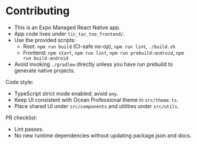 # Contributing

- This is an Expo Managed React Native app.
- App code lives under `tic_tac_toe_frontend/`.
- Use the provided scripts:
  - Root: `npm run build` (CI-safe no-op), `npm run lint`, `./build.sh`
  - Frontend: `npm start`, `npm run lint`, `npm run prebuild:android`, `npm run build-android`
- Avoid invoking `./gradlew` directly unless you have run prebuild to generate native projects.

Code style:
- TypeScript strict mode enabled; avoid `any`.
- Keep UI consistent with Ocean Professional theme in `src/theme.ts`.
- Place shared UI under `src/components` and utilities under `src/utils`.

PR checklist:
- Lint passes.
- No new runtime dependencies without updating package.json and docs.

